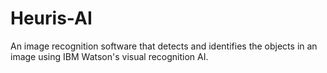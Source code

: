 # Heuris-AI
An image recognition software that detects and identifies the objects in an image using IBM Watson's visual recognition AI. 
